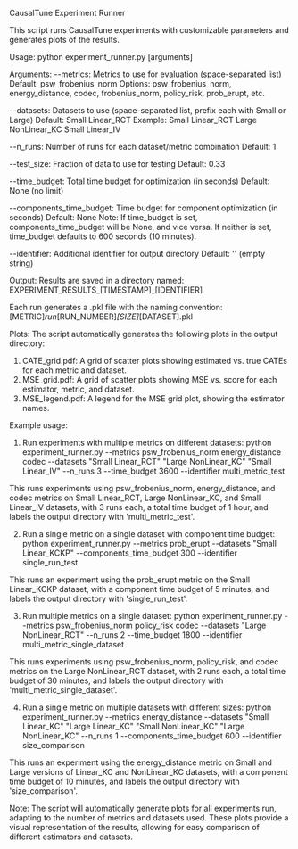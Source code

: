 CausalTune Experiment Runner

This script runs CausalTune experiments with customizable parameters and generates plots of the results.

Usage:
python experiment_runner.py [arguments]

Arguments:
--metrics: Metrics to use for evaluation (space-separated list)
    Default: psw_frobenius_norm
    Options: psw_frobenius_norm, energy_distance, codec, frobenius_norm, policy_risk, prob_erupt, etc.

--datasets: Datasets to use (space-separated list, prefix each with Small or Large)
    Default: Small Linear_RCT
    Example: Small Linear_RCT Large NonLinear_KC Small Linear_IV

--n_runs: Number of runs for each dataset/metric combination
    Default: 1

--test_size: Fraction of data to use for testing
    Default: 0.33

--time_budget: Total time budget for optimization (in seconds)
    Default: None (no limit)

--components_time_budget: Time budget for component optimization (in seconds)
    Default: None
    Note: If time_budget is set, components_time_budget will be None, and vice versa.
          If neither is set, time_budget defaults to 600 seconds (10 minutes).

--identifier: Additional identifier for output directory
    Default: '' (empty string)

Output:
Results are saved in a directory named:
EXPERIMENT_RESULTS_[TIMESTAMP]_[IDENTIFIER]

Each run generates a .pkl file with the naming convention:
[METRIC]_run_[RUN_NUMBER]_[SIZE]_[DATASET].pkl

Plots:
The script automatically generates the following plots in the output directory:
1. CATE_grid.pdf: A grid of scatter plots showing estimated vs. true CATEs for each metric and dataset.
2. MSE_grid.pdf: A grid of scatter plots showing MSE vs. score for each estimator, metric, and dataset.
3. MSE_legend.pdf: A legend for the MSE grid plot, showing the estimator names.

Example usage:

1. Run experiments with multiple metrics on different datasets:
python experiment_runner.py --metrics psw_frobenius_norm energy_distance codec --datasets "Small Linear_RCT" "Large NonLinear_KC" "Small Linear_IV" --n_runs 3 --time_budget 3600 --identifier multi_metric_test

This runs experiments using psw_frobenius_norm, energy_distance, and codec metrics on Small Linear_RCT, Large NonLinear_KC, and Small Linear_IV datasets, with 3 runs each, a total time budget of 1 hour, and labels the output directory with 'multi_metric_test'.

2. Run a single metric on a single dataset with component time budget:
python experiment_runner.py --metrics prob_erupt --datasets "Small Linear_KCKP" --components_time_budget 300 --identifier single_run_test

This runs an experiment using the prob_erupt metric on the Small Linear_KCKP dataset, with a component time budget of 5 minutes, and labels the output directory with 'single_run_test'.

3. Run multiple metrics on a single dataset:
python experiment_runner.py --metrics psw_frobenius_norm policy_risk codec --datasets "Large NonLinear_RCT" --n_runs 2 --time_budget 1800 --identifier multi_metric_single_dataset

This runs experiments using psw_frobenius_norm, policy_risk, and codec metrics on the Large NonLinear_RCT dataset, with 2 runs each, a total time budget of 30 minutes, and labels the output directory with 'multi_metric_single_dataset'.

4. Run a single metric on multiple datasets with different sizes:
python experiment_runner.py --metrics energy_distance --datasets "Small Linear_KC" "Large Linear_KC" "Small NonLinear_KC" "Large NonLinear_KC" --n_runs 1 --components_time_budget 600 --identifier size_comparison

This runs an experiment using the energy_distance metric on Small and Large versions of Linear_KC and NonLinear_KC datasets, with a component time budget of 10 minutes, and labels the output directory with 'size_comparison'.

Note: The script will automatically generate plots for all experiments run, adapting to the number of metrics and datasets used. These plots provide a visual representation of the results, allowing for easy comparison of different estimators and datasets.